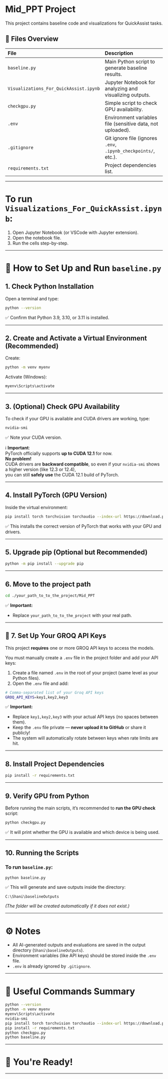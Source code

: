 # Mid_PPT Project

This project contains baseline code and visualizations for QuickAssist tasks.

## 📂 Files Overview

| File | Description |
| :--- | :--- |
| `baseline.py` | Main Python script to generate baseline results. |
| `Visualizations_For_QuickAssist.ipynb` | Jupyter Notebook for analyzing and visualizing outputs. |
| `checkgpu.py` | Simple script to check GPU availability. |
| `.env` | Environment variables file (sensitive data, not uploaded). |
| `.gitignore` | Git ignore file (ignores `.env`, `.ipynb_checkpoints/`, etc.). |
| `requirements.txt` | Project dependencies list. |

---

# To run `Visualizations_For_QuickAssist.ipynb`:

1. Open Jupyter Notebook (or VSCode with Jupyter extension).
2. Open the notebook file.
3. Run the cells step-by-step.

---

# 🚀 How to Set Up and Run `baseline.py`

## 1. Check Python Installation

Open a terminal and type:

```bash
python --version
```

✅ Confirm that Python 3.9, 3.10, or 3.11 is installed.

---

## 2. Create and Activate a Virtual Environment (Recommended)

Create:

```bash
python -m venv myenv
```

Activate (Windows):

```bash
myenv\Scripts\activate
```

---

## 3. (Optional) Check GPU Availability

To check if your GPU is available and CUDA drivers are working, type:

```bash
nvidia-smi
```

✅ Note your CUDA version.

ℹ️ **Important**:  
PyTorch officially supports **up to CUDA 12.1** for now.  
**No problem!**  
CUDA drivers are **backward compatible**, so even if your `nvidia-smi` shows a higher version (like 12.3 or 12.4),  
you can still **safely use** the CUDA 12.1 build of PyTorch.

---

## 4. Install PyTorch (GPU Version)

Inside the virtual environment:

```bash
pip install torch torchvision torchaudio --index-url https://download.pytorch.org/whl/cu121
```

✅ This installs the correct version of PyTorch that works with your GPU and drivers.

---

## 5. Upgrade pip (Optional but Recommended)


```bash
python -m pip install --upgrade pip
```

---

## 6. Move to the project path

```bash
cd ./your_path_to_to_the_project/Mid_PPT
```

✅ **Important:**
- Replace `your_path_to_to_the_project` with your real path.

---

## 🔑 7. Set Up Your GROQ API Keys

This project **requires** one or more GROQ API keys to access the models.

You must manually create a `.env` file in the project folder and add your API keys:

1. Create a file named `.env` in the root of your project (same level as your Python files).
2. Open the `.env` file and add:

```bash
# Comma-separated list of your Groq API keys
GROQ_API_KEYS=key1,key2,key3
```

✅ **Important:**
- Replace `key1,key2,key3` with your actual API keys (no spaces between them).
- Keep the `.env` file private — **never upload it to GitHub** or share it publicly!
- The system will automatically rotate between keys when rate limits are hit.

---

## 8. Install Project Dependencies

```bash
pip install -r requirements.txt
```

---


## 9. Verify GPU from Python

Before running the main scripts, it’s recommended to **run the GPU check** script:

```bash
python checkgpu.py
```

✅ It will print whether the GPU is available and which device is being used.

---

## 10. Running the Scripts

### To run `baseline.py`:

```bash
python baseline.py
```

✅ This will generate and save outputs inside the directory:

```
C:\Shani\baselineOutputs
```
*(The folder will be created automatically if it does not exist.)*

---


# ⚙️ Notes

- All AI-generated outputs and evaluations are saved in the output directory (`Shani\baselineOutputs`).
- Environment variables (like API keys) should be stored inside the `.env` file.
- `.env` is already ignored by `.gitignore`.

---

# 📜 Useful Commands Summary

```bash
python --version
python -m venv myenv
myenv\Scripts\activate
nvidia-smi
pip install torch torchvision torchaudio --index-url https://download.pytorch.org/whl/cu121
pip install -r requirements.txt
python checkgpu.py
python baseline.py
```

---

# 🌟 You're Ready!

---